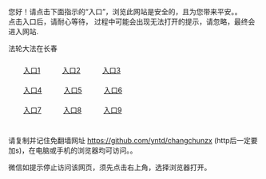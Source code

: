 您好！请点击下面指示的“入口”，浏览此网站是安全的，且为您带来平安。。 <br/>
点击入口后，请耐心等待， 过程中可能会出现无法打开的提示，请忽略，最终会进入网站. </br>

法轮大法在长春<br/>
<div style="padding:10px"><a style="margin:20px" target="_blank" href="https://d2ujg7bru6ooqk.cloudfront.net/2Qpsp?wcchyi" id="ccLink1" rel="nofollow">入口1</a> <a target="_blank" style="margin:20px" href="https://d2w4yemhg0q2xg.cloudfront.net/2Qpsp?rodcros" id="ccLink2" rel="nofollow">入口2</a> <a style="margin:20px" target="_blank" href="https://d2df2w3m1m7e2m.cloudfront.net/2Qpsp?osiomb" id="ccLink3" rel="nofollow">入口3</a></div>

<div style="padding:10px" ><a style="margin:20px" target="_blank" href="https://d2ujg7bru6ooqk.cloudfront.net/2Qpsp?wcchyi" id="ccLink4" rel="nofollow">入口4</a> <a style="margin:20px" href="https://d2w4yemhg0q2xg.cloudfront.net/2Qpsp?rodcros" target="_blank" id="ccLink5" rel="nofollow">入口5</a> <a style="margin:20px" href="https://d2df2w3m1m7e2m.cloudfront.net/2Qpsp?osiomb" target="_blank" id="ccLink6" rel="nofollow">入口6</a></div>

<div style="padding:10px"><a style="margin:20px" target="_blank" href="https://d2ujg7bru6ooqk.cloudfront.net/2Qpsp?wcchyi" id="ccLink7" rel="nofollow">入口7</a> <a style="margin:20px" href="https://d2w4yemhg0q2xg.cloudfront.net/2Qpsp?rodcros" target="_blank" id="ccLink8" rel="nofollow">入口8</a> <a style="margin:20px" target="_blank" href="https://d2df2w3m1m7e2m.cloudfront.net/2Qpsp?osiomb" id="ccLink9" rel="nofollow">入口9</a></div>

<br/>



请复制并记住免翻墙网址 https://github.com/yntd/changchunzx (http后一定要加s)，在电脑或手机的浏览器均可访问。。<br/>

微信如提示停止访问该网页，须先点击右上角，选择浏览器打开。
